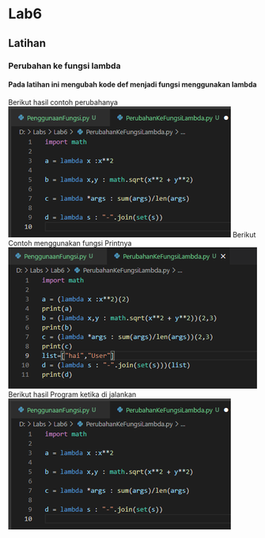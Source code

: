 # Lab6
## Latihan
### Perubahan ke fungsi lambda
#### Pada latihan ini mengubah kode def menjadi fungsi menggunakan lambda
Berikut hasil contoh perubahanya                                                                    
![Gambar](Foto/ss1.png)
Berikut Contoh menggunakan fungsi Printnya                                                                          
![Gambar](Foto/ss2.png)
Berikut hasil Program ketika di jalankan                                                                                    
![Gambar](Foto/ss1.png)